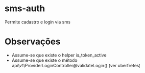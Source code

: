 # sms-auth

Permite cadastro e login via sms

# Observações
- Assume-se que existe o helper is_token_active
- Assume-se que existe o método api\v1\ProviderLoginController@validateLogin() (ver uberfretes)